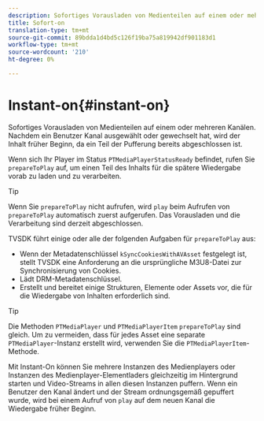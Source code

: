 ```yaml
---
description: Sofortiges Vorausladen von Medienteilen auf einem oder mehreren Kanälen. Nachdem ein Benutzer Kanal ausgewählt oder gewechselt hat, wird der Inhalt früher Beginn, da ein Teil der Pufferung bereits abgeschlossen ist.
title: Sofort-on
translation-type: tm+mt
source-git-commit: 89bdda1d4bd5c126f19ba75a819942df901183d1
workflow-type: tm+mt
source-wordcount: '210'
ht-degree: 0%

---
```



# Instant-on{#instant-on}

Sofortiges Vorausladen von Medienteilen auf einem oder mehreren Kanälen. Nachdem ein Benutzer Kanal ausgewählt oder gewechselt hat, wird der Inhalt früher Beginn, da ein Teil der Pufferung bereits abgeschlossen ist.

Wenn sich Ihr Player im Status `PTMediaPlayerStatusReady` befindet, rufen Sie `prepareToPlay` auf, um einen Teil des Inhalts für die spätere Wiedergabe vorab zu laden und zu verarbeiten.

>[!TIP]
>
>Wenn Sie `prepareToPlay` nicht aufrufen, wird `play` beim Aufrufen von `prepareToPlay` automatisch zuerst aufgerufen. Das Vorausladen und die Verarbeitung sind derzeit abgeschlossen.

TVSDK führt einige oder alle der folgenden Aufgaben für `prepareToPlay` aus:

* Wenn der Metadatenschlüssel `kSyncCookiesWithAVAsset` festgelegt ist, stellt TVSDK eine Anforderung an die ursprüngliche M3U8-Datei zur Synchronisierung von Cookies.
* Lädt DRM-Metadatenschlüssel.
* Erstellt und bereitet einige Strukturen, Elemente oder Assets vor, die für die Wiedergabe von Inhalten erforderlich sind.

>[!TIP]
>
>Die Methoden `PTMediaPlayer` und `PTMediaPlayerItem` `prepareToPlay` sind gleich. Um zu vermeiden, dass für jedes Asset eine separate `PTMediaPlayer`-Instanz erstellt wird, verwenden Sie die `PTMediaPlayerItem`-Methode.

Mit Instant-On können Sie mehrere Instanzen des Medienplayers oder Instanzen des Medienplayer-Elementladers gleichzeitig im Hintergrund starten und Video-Streams in allen diesen Instanzen puffern. Wenn ein Benutzer den Kanal ändert und der Stream ordnungsgemäß gepuffert wurde, wird bei einem Aufruf von `play` auf dem neuen Kanal die Wiedergabe früher Beginn.
